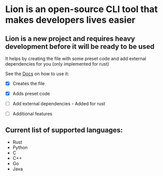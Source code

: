 # Lion is an open-source CLI tool that makes developers lives easier
## Lion is a new project and requires heavy development before it will be ready to be used
It helps by creating the file with some preset code and add external dependencies for you (only implemented for rust)

See the
[Docs](DOCS.md)
on how to use it:

- [x] Creates the file
- [x] Adds preset code


- [ ] Add external dependencies - Added for rust
- [ ] Additional features

## Current list of supported languages:
  - Rust
  - Python
  - C
  - C++
  - Go
  - Java
